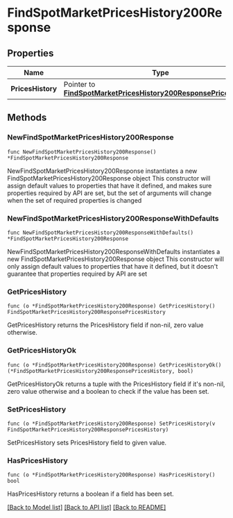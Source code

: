 # FindSpotMarketPricesHistory200Response

## Properties

Name | Type | Description | Notes
------------ | ------------- | ------------- | -------------
**PricesHistory** | Pointer to [**FindSpotMarketPricesHistory200ResponsePricesHistory**](FindSpotMarketPricesHistory200ResponsePricesHistory.md) |  | [optional] 

## Methods

### NewFindSpotMarketPricesHistory200Response

`func NewFindSpotMarketPricesHistory200Response() *FindSpotMarketPricesHistory200Response`

NewFindSpotMarketPricesHistory200Response instantiates a new FindSpotMarketPricesHistory200Response object
This constructor will assign default values to properties that have it defined,
and makes sure properties required by API are set, but the set of arguments
will change when the set of required properties is changed

### NewFindSpotMarketPricesHistory200ResponseWithDefaults

`func NewFindSpotMarketPricesHistory200ResponseWithDefaults() *FindSpotMarketPricesHistory200Response`

NewFindSpotMarketPricesHistory200ResponseWithDefaults instantiates a new FindSpotMarketPricesHistory200Response object
This constructor will only assign default values to properties that have it defined,
but it doesn't guarantee that properties required by API are set

### GetPricesHistory

`func (o *FindSpotMarketPricesHistory200Response) GetPricesHistory() FindSpotMarketPricesHistory200ResponsePricesHistory`

GetPricesHistory returns the PricesHistory field if non-nil, zero value otherwise.

### GetPricesHistoryOk

`func (o *FindSpotMarketPricesHistory200Response) GetPricesHistoryOk() (*FindSpotMarketPricesHistory200ResponsePricesHistory, bool)`

GetPricesHistoryOk returns a tuple with the PricesHistory field if it's non-nil, zero value otherwise
and a boolean to check if the value has been set.

### SetPricesHistory

`func (o *FindSpotMarketPricesHistory200Response) SetPricesHistory(v FindSpotMarketPricesHistory200ResponsePricesHistory)`

SetPricesHistory sets PricesHistory field to given value.

### HasPricesHistory

`func (o *FindSpotMarketPricesHistory200Response) HasPricesHistory() bool`

HasPricesHistory returns a boolean if a field has been set.


[[Back to Model list]](../README.md#documentation-for-models) [[Back to API list]](../README.md#documentation-for-api-endpoints) [[Back to README]](../README.md)


